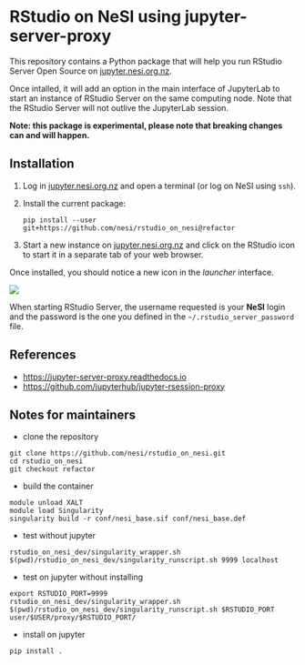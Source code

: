 # RStudio on NeSI using jupyter-server-proxy

This repository contains a Python package that will help you run RStudio Server Open Source on [jupyter.nesi.org.nz](https://jupyter.nesi.org.nz).

Once intalled, it will add an option in the main interface of JupyterLab to start an instance of RStudio Server on the same computing node.
Note that the RStudio Server will not outlive the JupyterLab session.

**Note: this package is experimental, please note that breaking changes can and will happen.**


## Installation

1. Log in [jupyter.nesi.org.nz](https://jupyter.nesi.org.nz) and open a terminal (or log on NeSI using `ssh`).

2. Install the current package:
   ```
   pip install --user git+https://github.com/nesi/rstudio_on_nesi@refactor
   ```

3. Start a new instance on [jupyter.nesi.org.nz](https://jupyter.nesi.org.nz) and click on the RStudio icon to start it in a separate tab of your web browser.

Once installed, you should notice a new icon in the *launcher* interface.

![](launcher.png)

When starting RStudio Server, the username requested is your **NeSI** login and the password is the one you defined in the `~/.rstudio_server_password` file.


## References

- https://jupyter-server-proxy.readthedocs.io
- https://github.com/jupyterhub/jupyter-rsession-proxy


## Notes for maintainers

- clone the repository

```
git clone https://github.com/nesi/rstudio_on_nesi.git
cd rstudio_on_nesi
git checkout refactor
```

- build the container

```
module unload XALT
module load Singularity
singularity build -r conf/nesi_base.sif conf/nesi_base.def
```

- test without jupyter

```
rstudio_on_nesi_dev/singularity_wrapper.sh $(pwd)/rstudio_on_nesi_dev/singularity_runscript.sh 9999 localhost
```

- test on jupyter without installing

```
export RSTUDIO_PORT=9999
rstudio_on_nesi_dev/singularity_wrapper.sh $(pwd)/rstudio_on_nesi_dev/singularity_runscript.sh $RSTUDIO_PORT user/$USER/proxy/$RSTUDIO_PORT/
```

- install on jupyter

```
pip install .
```
